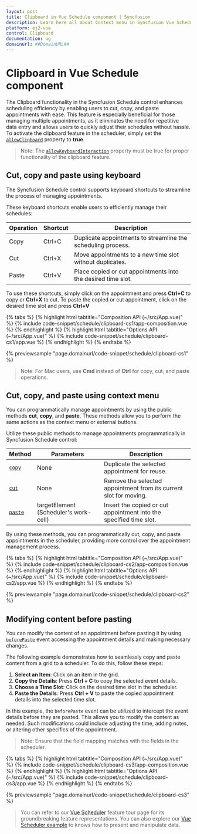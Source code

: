 ```yaml
---
layout: post
title: Clipboard in Vue Schedule component | Syncfusion
description: Learn here all about Context menu in Syncfusion Vue Schedule component of Syncfusion Essential JS 2 and more.
platform: ej2-vue
control: Clipboard 
documentation: ug
domainurl: ##DomainURL##
---
```


# Clipboard in Vue Schedule component

The Clipboard functionality in the Syncfusion Schedule control enhances scheduling efficiency by enabling users to cut, copy, and paste appointments with ease. This feature is especially beneficial for those managing multiple appointments, as it eliminates the need for repetitive data entry and allows users to quickly adjust their schedules without hassle.
To activate the clipboard feature in the scheduler, simply set the [`allowClipboard`](https://ej2.syncfusion.com/vue/documentation/api/schedule#allowclipboard) property to **true**.

>Note: The [`allowKeyboardInteraction`](https://ej2.syncfusion.com/vue/documentation/api/schedule#allowkeyboardinteraction) property must be true for proper functionality of the clipboard feature.

## Cut, copy and paste using keyboard

The Syncfusion Schedule control supports keyboard shortcuts to streamline the process of managing appointments.

These keyboard shortcuts enable users to efficiently manage their schedules:

| Operation | Shortcut | Description                                                      |
|-----------|----------|------------------------------------------------------------------|
| Copy      | Ctrl+C   | Duplicate appointments to streamline the scheduling process.     |
| Cut       | Ctrl+X   | Move appointments to a new time slot without duplicates.         |
| Paste     | Ctrl+V   | Place copied or cut appointments into the desired time slot.     |

To use these shortcuts, simply click on the appointment and press **Ctrl+C** to copy or **Ctrl+X** to cut. To paste the copied or cut appointment, click on the desired time slot and press **Ctrl+V**

{% tabs %}
{% highlight html tabtitle="Composition API (~/src/App.vue)" %}
{% include code-snippet/schedule/clipboard-cs1/app-composition.vue %}
{% endhighlight %}
{% highlight html tabtitle="Options API (~/src/App.vue)" %}
{% include code-snippet/schedule/clipboard-cs1/app.vue %}
{% endhighlight %}
{% endtabs %}
        
{% previewsample "page.domainurl/code-snippet/schedule/clipboard-cs1" %}

>Note: For Mac users, use **Cmd** instead of **Ctrl** for copy, cut, and paste operations.

## Cut, copy, and paste using context menu

You can programmatically manage appointments by using the public methods **cut**, **copy**, and **paste**. These methods allow you to perform the same actions as the context menu or external buttons.

Utilize these public methods to manage appointments programmatically in Syncfusion Schedule control:

| Method | Parameters                     | Description                                                                                     |
|--------|--------------------------------|-------------------------------------------------------------------------------------------------|
| [`copy`](https://ej2.syncfusion.com/vue/documentation/api/schedule/#copy)   | None                           | Duplicate the selected appointment for reuse.                                                   |
| [`cut`](https://ej2.syncfusion.com/vue/documentation/api/schedule/#cut)    | None                           | Remove the selected appointment from its current slot for moving.                               |
| [`paste`](https://ej2.syncfusion.com/vue/documentation/api/schedule/#paste)  | targetElement (Scheduler's work-cell) | Insert the copied or cut appointment into the specified time slot.                              |

By using these methods, you can programmatically cut, copy, and paste appointments in the scheduler, providing more control over the appointment management process.

{% tabs %}
{% highlight html tabtitle="Composition API (~/src/App.vue)" %}
{% include code-snippet/schedule/clipboard-cs2/app-composition.vue %}
{% endhighlight %}
{% highlight html tabtitle="Options API (~/src/App.vue)" %}
{% include code-snippet/schedule/clipboard-cs2/app.vue %}
{% endhighlight %}
{% endtabs %}

{% previewsample "page.domainurl/code-snippet/schedule/clipboard-cs2" %}


## Modifying content before pasting

You can modify the content of an appointment before pasting it by using [`beforePaste`](https://ej2.syncfusion.com/vue/documentation/api/schedule/#beforepaste) event accessing the appointment details and making necessary changes.

The following example demonstrates how to seamlessly copy and paste content from a grid to a scheduler. To do this, follow these steps:

1. **Select an Item**: Click on an item in the grid.
2. **Copy the Details**: Press **Ctrl + C** to copy the selected event details.
3. **Choose a Time Slot**: Click on the desired time slot in the scheduler.
4. **Paste the Details**: Press **Ctrl + V** to paste the copied appointment details into the selected time slot.

In this example, the `beforePaste` event can be utilized to intercept the event details before they are pasted. This allows you to modify the content as needed. Such modifications could include adjusting the time, adding notes, or altering other specifics of the appointment.

>Note: Ensure that the field mapping matches with the fields in the scheduler.

{% tabs %}
{% highlight html tabtitle="Composition API (~/src/App.vue)" %}
{% include code-snippet/schedule/clipboard-cs3/app-composition.vue %}
{% endhighlight %}
{% highlight html tabtitle="Options API (~/src/App.vue)" %}
{% include code-snippet/schedule/clipboard-cs3/app.vue %}
{% endhighlight %}
{% endtabs %}

{% previewsample "page.domainurl/code-snippet/schedule/clipboard-cs3" %}



>  You can refer to our [Vue Scheduler](https://www.syncfusion.com/vue-components/vue-scheduler) feature tour page for its groundbreaking feature representations. You can also explore our [Vue Scheduler example](https://ej2.syncfusion.com/vue/demos/#/material/schedule/overview) to knows how to present and manipulate data.
